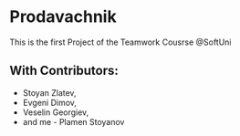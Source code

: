 # Prodavachnik

This is the first Project of the Teamwork Cousrse @SoftUni

## With Contributors:
  - Stoyan Zlatev,
  - Evgeni Dimov,
  - Veselin Georgiev,
  - and me - Plamen Stoyanov
